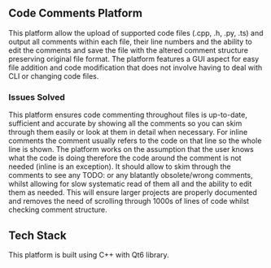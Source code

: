 ## Code Comments Platform

This platform allow the upload of supported code files (.cpp, .h, .py, .ts) and output all comments within each file, their line numbers and the ability to edit the comments and save the file with the altered comment structure preserving original file format. The platform features a GUI aspect for easy file addition and code modification that does not involve having to deal with CLI or changing code files.

### Issues Solved

This platform ensures code commenting throughout files is up-to-date, sufficient and accurate by showing all the comments so you can skim through them easily or look at them in detail when necessary. For inline comments the comment usually refers to the code on that line so the whole line is shown. The platform works on the assumption that the user knows what the code is doing therefore the code around the comment is not needed (inline is an exception). It should allow to skim through the comments to see any TODO: or any blatantly obsolete/wrong comments, whilst allowing for slow systematic read of them all and the ability to edit them as needed. This will ensure larger projects are properly documented and removes the need of scrolling through 1000s of lines of code whilst checking comment structure.

## Tech Stack

This platform is built using C++ with Qt6 library.